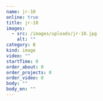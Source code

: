 ```yaml
---
name: jr-10
online: true
title: jr-10
images:
  - src: /images/uploads/jr-10.jpg
    alt: ""
category: B
kind: image
video: ""
startTime: 0
order_about: 0
order_projects: 0
order_video: 0
body: ""
body_en: ""
---
```

